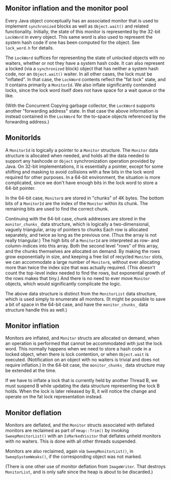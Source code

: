 Monitor inflation and the monitor pool
--------------------------------------

Every Java object conceptually has an associated monitor that is used to implement `synchronized`
blocks as well as `Object.wait()` and related functionality. Initially, the state of this monitor
is represented by the 32-bit `LockWord` in every object. This same word is also used to represent
the system hash code if one has been computed for the object. See `lock_word.h` for details.

The `LockWord` suffices for representing the state of unlocked objects with no waiters, whether or
not they have a system hash code. It can also represent a locked (via a `synchronized` block)
object that has neither a system hash code, nor an `Object.wait()` waiter. In all other cases, the
lock must be "inflated". In that case, the `LockWord` contents reflect the "fat lock" state, and
it contains primarily a `MonitorId`. We also inflate significantly contended locks, since the lock
word itself does not have space for a wait queue or the like.

(With the Concurrent Copying garbage collector, the `LockWord` supports another "forwarding
address" state. In that case the above information is instead contained in the `LockWord` for the
to-space objects referenced by the forwarding address.)

MonitorIds
----------
A `MonitorId` is logically a pointer to a `Monitor` structure. The `Monitor` data structure is
allocated when needed, and holds all the data needed to support any hashcode or `Object`
synchronization operation provided by Java. On 32-bit implementations, it is essentially a
pointer, except for some shifting and masking to avoid collisions with a few bits in the lock word
required for other purposes. In a 64-bit environment, the situation is more complicated, since we
don't have enough bits in the lock word to store a 64-bit pointer.

In the 64-bit case, `Monitor`s are stored in "chunks" of 4K bytes. The bottom bits of a
`MonitorId` are the index of the `Monitor` within its chunk. The remaining bits are used to find
the correct chunk.

Continuing with the 64-bit case, chunk addresses are stored in the `monitor_chunks_` data
structure, which is logically a two-dimensional, vaguely triangular, array of pointers to chunks
Each row is allocated separately, and twice as long as the previous one. (Thus the array is not
really triangular.) The high bits of a `MonitorId` are interpreted as row- and column-indices into
this array. Both the second level "rows" of this array, and the chunks themselves are allocated on
demand.  By making the rows grow exponentially in size, and keeping a free list of recycled
`Monitor` slots, we can accommodate a large number of `Monitor`s, without ever allocating more than
twice the index size that was actually required.  (This doesn't count the top-level index needed
to find the rows, but exponential growth of the rows makes that tiny.) And there is no need to
ever move `Monitor` objects, which would significantly complicate the logic.

The above data structure is distinct from the `MonitorList` data structure, which is used simply
to enumerate all monitors. (It might be possible to save a bit of space in the 64-bit case, and
have the `monitor_chunks_` data structure handle this as well.)

Monitor inflation
-----------------
Monitors are inflated, and `Monitor` structs are allocated on demand, when an operation is
performed that cannot be accommodated with just the lock word. This normally happens when we need
to store a hash code in a locked object, when there is lock contention, or when `Object.wait` is
executed. (Notification on an object with no waiters is trivial and does not require inflation.)
In the 64-bit case, the `monitor_chunks_` data structure may be extended at the time.

If we have to inflate a lock that is currently held by another Thread B, we must suspend B while
updating the data structure representing the lock B holds. When the lock is later released by B,
it will notice the change and operate on the fat lock representation instead.

Monitor deflation
-----------------
Monitors are deflated, and the `Monitor` structs associated with deflated monitors are reclaimed
as part of `Heap::Trim()` by invoking `SweepMonitorList()` with an `IsMarkedVisitor` that deflates
unheld monitors with no waiters. This is done with all other threads suspended.

Monitors are also reclaimed, again via `SweepMonitorList()`, in `SweepSystemWeaks()`, if the
corresponding object was not marked.

(There is one other use of monitor deflation from `ImageWriter`. That destroys `MonitorList`, and
is only safe since the heap is about to be discarded.)

